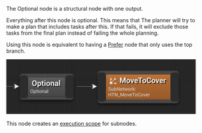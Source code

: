 
The Optional node is a structural node with one output. 

Everything after this node is optional. This means that The planner will try to make a plan that includes tasks after this. If that fails, it will exclude those tasks from the final plan instead of failing the whole planning. 

Using this node is equivalent to having a [Prefer](prefer) node that only uses the top branch.

![The Optional node](_media/optional.PNG ':size=800')

This node creates an [execution scope](decorator?id=execution-scope) for subnodes.
